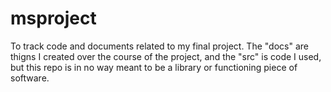 # msproject
To track code and documents related to my final project. The "docs" are thigns I created over the course of the project, and the "src" is code I used, but this repo is in no way meant to be a library or functioning piece of software. 
